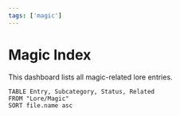 ```yaml
---
tags: ['magic']
---
```


# Magic Index

This dashboard lists all magic-related lore entries.

```dataview
TABLE Entry, Subcategory, Status, Related
FROM "Lore/Magic"
SORT file.name asc
```
